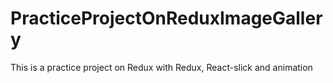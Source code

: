 # PracticeProjectOnReduxImageGallery
This is a practice project on Redux with Redux, React-slick and animation
